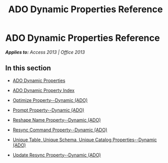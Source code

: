 ﻿---
title: ADO Dynamic Properties Reference
TOCTitle: ADO Dynamic Properties
ms:assetid: 5efcc693-6a94-472d-973e-27468edb095a
ms:mtpsurl: https://msdn.microsoft.com/en-us/library/JJ249343(v=office.15)
ms:contentKeyID: 48545148
ms.date: 09/18/2015
mtps_version: v=office.15
---

# ADO Dynamic Properties Reference


_**Applies to:** Access 2013 | Office 2013_

## In this section

  - [ADO Dynamic Properties](ado-dynamic-properties.md)

  - [ADO Dynamic Property Index](ado-dynamic-property-index.md)

  - [Optimize Property--Dynamic (ADO)](optimize-property-dynamic-ado.md)

  - [Prompt Property--Dynamic (ADO)](prompt-property-dynamic-ado.md)

  - [Reshape Name Property--Dynamic (ADO)](reshape-name-property-dynamic-ado.md)

  - [Resync Command Property--Dynamic (ADO)](resync-command-property-dynamic-ado.md)

  - [Unique Table, Unique Schema, Unique Catalog Properties--Dynamic (ADO)](unique-table-unique-schema-unique-catalog-properties-dynamic-ado.md)

  - [Update Resync Property--Dynamic (ADO)](update-resync-property-dynamic-ado.md)

